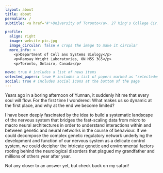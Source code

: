 ```yaml
---
layout: about
title: about
permalink: /
subtitle: <a href='#'>University of Toronto</a>. 27 King's College Cir. ruby.he@mail.utoronto.ca

profile:
  align: right
  image: website-pic.jpg
  image_circular: false # crops the image to make it circular
  more_info: >
    <p>Department of Cell ans Systems Biology</p>
    <p>Ramsay Wright Laboratories, ON M5S 3G5</p>
    <p>Toronto, Ontairo, Canada</p>

news: true # includes a list of news items
selected_papers: true # includes a list of papers marked as "selected={true}"
social: true # includes social icons at the bottom of the page
---
```


Years ago in a boring afternoon of Yunnan, it suddenly hit me that every soul will flow. For the first time I wondered: What makes us so dynamic at the first place, and why at the end we become limited?

I have been deeply fascinated by the idea to build a systematic landscape of the nervous system that bridges the fast-scaling data from micro to macro neural architectures in order to understand interactions within and between genetic and neural networks in the course of behaviour. If we could decompose the complex genetic regulatory network underlying the development and function of our nervous system as a delicate control system, we could decipher the intricate genetic and environmental factors rooting behind the neurological disorders that plagued my grandfather and millions of others year after year. 

Not any closer to an answer yet, but check back on my safari!
